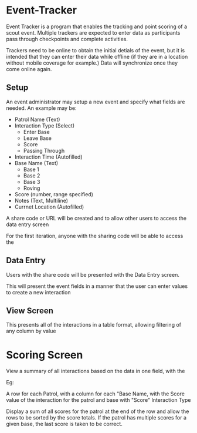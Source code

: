 # Event-Tracker

Event Tracker is a program that enables the tracking and point scoring of a scout event. Multiple trackers are expected to enter data as participants pass through checkpoints and complete activities.

Trackers need to be online to obtain the initial detials of the event, but it is intended that they can enter their data while offline (if they are in a location without mobile coverage for example.) Data will synchronize once they come online again.

## Setup

An event administrator may setup a new event and specify what fields are needed. An example may be:

* Patrol Name (Text)
* Interaction Type (Select)
    * Enter Base
    * Leave Base
    * Score
    * Passing Through
* Interaction Time (Autofilled)
* Base Name (Text)
    * Base 1
    * Base 2
    * Base 3
    * Roving
* Score (number, range specified)
* Notes (Text, Multiline)
* Currnet Location (Autofilled)

A share code or URL will be created and to allow other users to access the data entry screen

For the first iteration, anyone with the sharing code will be able to access the 

## Data Entry 

Users with the share code will be presented with the Data Entry screen.

This will present the event fields in a manner that the user can enter values to create a new interaction

## View Screen

This presents all of the interactions in a table format, allowing filtering of any column by value

# Scoring Screen
 View a summary of all interactions based on the data in one field, with the 

 Eg:

 A row for each Patrol, with a column for each "Base Name, with the Score value of the interaction for the patrol and base with "Score" Interaction Type
 
 Display a sum of all scores for the patrol at the end of the row and allow the rows to be sorted by the score totals.
 If the patrol has multiple scores for a given base, the last score is taken to be correct.